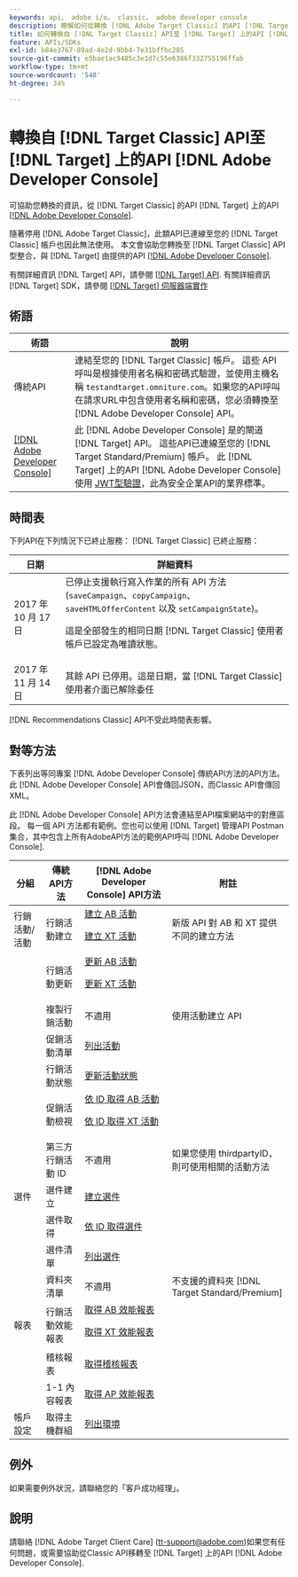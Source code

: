 ```yaml
---
keywords: api， adobe i/o， classic， adobe developer console
description: 瞭解如何從轉換 [!DNL Adobe Target Classic] 的API [!DNL Target] 上的API [!DNL Adobe Developer Console].
title: 如何轉換自 [!DNL Target Classic] API至 [!DNL Target] 上的API [!DNL Adobe Developer Console]？
feature: APIs/SDKs
exl-id: b84e3767-89ad-4e2d-9bb4-7e31bffbc285
source-git-commit: e5bae1ac9485c3e1d7c55e6386f332755196ffab
workflow-type: tm+mt
source-wordcount: '548'
ht-degree: 34%

---
```


# 轉換自 [!DNL Target Classic] API至 [!DNL Target] 上的API [!DNL Adobe Developer Console]

可協助您轉換的資訊，從 [!DNL Target Classic] 的API [!DNL Target] 上的API [[!DNL Adobe Developer Console]](https://developer.adobe.com/console/home).

隨著停用 [!DNL Adobe Target Classic]，此類API已連線至您的 [!DNL Target Classic] 帳戶也因此無法使用。 本文會協助您轉換至 [!DNL Target Classic] API型整合，與 [!DNL Target] 由提供的API [[!DNL Adobe Developer Console]](https://developer.adobe.com/console/home).

有關詳細資訊 [!DNL Target] API，請參閱 [[!DNL Target] API](/help/dev/before-administer/target-api-overview.md). 有關詳細資訊 [!DNL Target] SDK，請參閱 [[!DNL Target] 伺服器端實作](/help/dev/implement/server-side/server-side-overview.md)

## 術語

| 術語 | 說明 |
|--- |--- |
| 傳統API | 連結至您的 [!DNL Target Classic] 帳戶。 這些 API 呼叫是根據使用者名稱和密碼式驗證，並使用主機名稱 `testandtarget.omniture.com`。如果您的API呼叫在請求URL中包含使用者名稱和密碼，您必須轉換至 [!DNL Adobe Developer Console] API。 |
| [[!DNL Adobe Developer Console]](https://developer.adobe.com/console/home) | 此 [!DNL Adobe Developer Console] 是的閘道 [!DNL Target] API。 這些API已連線至您的 [!DNL Target Standard/Premium] 帳戶。 此 [!DNL Target] 上的API [!DNL Adobe Developer Console] 使用 [JWT型驗證](../../before-administer/configure-authentication.md)，此為安全企業API的業界標準。 |

## 時間表

下列API在下列情況下已終止服務： [!DNL Target Classic] 已終止服務：

| 日期 | 詳細資料 |
|--- |--- |
| 2017 年 10 月 17 日 | 已停止支援執行寫入作業的所有 API 方法 (`saveCampaign`、`copyCampaign`、`saveHTMLOfferContent` 以及 `setCampaignState`)。<P>這是全部發生的相同日期 [!DNL Target Classic] 使用者帳戶已設定為唯讀狀態。 |
| 2017 年 11 月 14 日 | 其餘 API 已停用。這是日期，當 [!DNL Target Classic] 使用者介面已解除委任 |

[!DNL Recommendations Classic] API不受此時間表影響。

## 對等方法

下表列出等同專案 [!DNL Adobe Developer Console] 傳統API方法的API方法。 此 [!DNL Adobe Developer Console] API會傳回JSON，而Classic API會傳回XML。

此 [!DNL Adobe Developer Console] API方法會連結至API檔案網站中的對應區段。 每一個 API 方法都有範例。您也可以使用 [!DNL Target] 管理API Postman集合，其中包含上所有AdobeAPI方法的範例API呼叫 [!DNL Adobe Developer Console].

| 分組 | 傳統API方法 | [!DNL Adobe Developer Console] API方法 | 附註 |
|--- |--- |--- |--- |
| 行銷活動/活動 | 行銷活動建立 | [建立 AB 活動](https://developers.adobetarget.com/api/#create-ab-activity)<P>[建立 XT 活動](https://developers.adobetarget.com/api/#create-xt-activity) | 新版 API 對 AB 和 XT 提供不同的建立方法 |
|  | 行銷活動更新 | [更新 AB 活動](https://developers.adobetarget.com/api/#update-ab-activity)<P>[更新 XT 活動](https://developers.adobetarget.com/api/#update-xt-activity) |  |
|  | 複製行銷活動 | 不適用 | 使用活動建立 API |
|  | 促銷活動清單 | [列出活動](https://developers.adobetarget.com/api/#list-activities) |  |
|  | 行銷活動狀態 | [更新活動狀態](https://developers.adobetarget.com/api/#update-activity-state) |  |
|  | 促銷活動檢視 | [依 ID 取得 AB 活動](https://developers.adobetarget.com/api/#get-ab-activity-by-id)<P>[依 ID 取得 XT 活動](https://developers.adobetarget.com/api/#get-xt-activity-by-id) |  |
|  | 第三方行銷活動 ID | 不適用 | 如果您使用 thirdpartyID，則可使用相關的活動方法 |
| 選件 | 選件建立 | [建立選件](https://developers.adobetarget.com/api/#create-offer) |  |
|  | 選件取得 | [依 ID 取得選件](https://developers.adobetarget.com/api/#get-offer-by-id) |  |
|  | 選件清單 | [列出選件](https://developers.adobetarget.com/api/#list-offers) |  |
|  | 資料夾清單 | 不適用 | 不支援的資料夾 [!DNL Target Standard/Premium] |
| 報表 | 行銷活動效能報表 | [取得 AB 效能報表](https://developers.adobetarget.com/api/#get-ab-performance-report)<P>[取得 XT 效能報表](https://developers.adobetarget.com/api/#get-xt-performance-report) |  |
|  | 稽核報表 | [取得稽核報表](https://developers.adobetarget.com/api/#get-audit-report) |  |
|  | 1-1 內容報表 | [取得 AP 效能報表](https://developers.adobetarget.com/api/#get-ap-activity-performance-report) |  |
| 帳戶設定 | 取得主機群組 | [列出環境](https://developers.adobetarget.com/api/#list-environments) |  |

## 例外

如果需要例外狀況，請聯絡您的「客戶成功經理」。

## 說明

請聯絡 [!DNL Adobe Target Client Care] (tt-support@adobe.com)如果您有任何問題，或需要協助從Classic API移轉至 [!DNL Target] 上的API [!DNL Adobe Developer Console].
